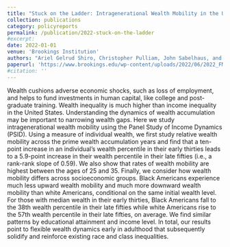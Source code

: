 ```yaml
---
title: "Stuck on the Ladder: Intragenerational Wealth Mobility in the United States"
collection: publications
category: policyreports
permalink: /publication/2022-stuck-on-the-ladder
#excerpt:
date: 2022-01-01
venue: 'Brookings Institution'
authors: "Ariel Gelrud Shiro, Christopher Pulliam, John Sabelhaus, and Ember Smith"
paperurl: 'https://www.brookings.edu/wp-content/uploads/2022/06/2022_FMCI_IntragenerationalWealthMobility_FINAL.pdf'
#citation: ''
---
```

Wealth cushions adverse economic shocks, such as loss of employment, and helps to fund
investments in human capital, like college and post-graduate training. Wealth inequality is
much higher than income inequality in the United States. Understanding the dynamics of
wealth accumulation may be important to narrowing wealth gaps. Here we study intragenerational wealth mobility using the Panel Study of Income Dynamics (PSID). Using a measure of
individual wealth, we first study relative wealth mobility across the prime wealth accumulation
years and find that a ten-point increase in an individual’s wealth percentile in their early thirties
leads to a 5.9-point increase in their wealth percentile in their late fifties (i.e., a rank-rank slope
of 0.59). We also show that rates of wealth mobility are highest between the ages of 25 and
35. Finally, we consider how wealth mobility differs across socioeconomic groups. Black
Americans experience much less upward wealth mobility and much more downward wealth
mobility than white Americans, conditional on the same initial wealth level. For those with median wealth in their early thirties, Black Americans fall to the 38th wealth percentile in their late
fifties while white Americans rise to the 57th wealth percentile in their late fifties, on average.
We find similar patterns by educational attainment and income level. In total, our results point
to flexible wealth dynamics early in adulthood that subsequently solidify and reinforce existing
race and class inequalities.
